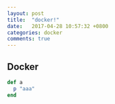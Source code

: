 ```yaml
---
layout: post
title:  "docker!"
date:   2017-04-28 10:57:32 +0800
categories: docker
comments: true
---
```

## Docker

```ruby
def a
  p "aaa"
end
```
